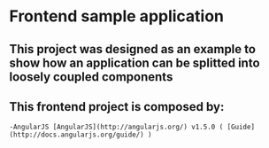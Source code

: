 # Frontend sample application

## This project was designed as an example to show how an application can be splitted into loosely coupled components
## This frontend project is composed by:
	-AngularJS [AngularJS](http://angularjs.org/) v1.5.0 ( [Guide](http://docs.angularjs.org/guide/) )
